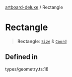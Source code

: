 [artboard-deluxe](../globals.md) / Rectangle

# Rectangle

> **Rectangle**: [`Size`](Size.md) & [`Coord`](Coord.md)

## Defined in

types/geometry.ts:18
